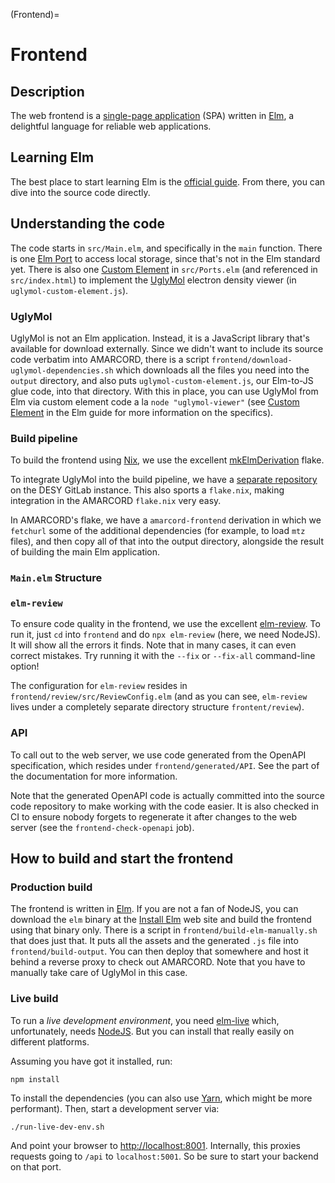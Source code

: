(Frontend)=
# Frontend

## Description

The web frontend is a [single-page application](https://en.wikipedia.org/wiki/Single-page_application) (SPA) written in [Elm](https://elm-lang.org/), a delightful language for reliable web applications.

## Learning Elm

The best place to start learning Elm is the [official guide](https://guide.elm-lang.org/install/elm.html). From there, you can dive into the source code directly.

## Understanding the code

The code starts in `src/Main.elm`, and specifically in the `main` function. There is one [Elm Port](https://guide.elm-lang.org/interop/ports) to access local storage, since that's not in the Elm standard yet. There is also one [Custom Element](https://guide.elm-lang.org/interop/custom_elements) in `src/Ports.elm` (and referenced in `src/index.html`) to implement the [UglyMol](http://uglymol.github.io/) electron density viewer (in `uglymol-custom-element.js`).

### UglyMol

UglyMol is not an Elm application. Instead, it is a JavaScript library that's available for download externally. Since we didn't want to include its source code verbatim into AMARCORD, there is a script `frontend/download-uglymol-dependencies.sh` which downloads all the files you need into the `output` directory, and also puts `uglymol-custom-element.js`, our Elm-to-JS glue code, into that directory. With this in place, you can use UglyMol from Elm via custom element code a la `node "uglymol-viewer"` (see [Custom Element](https://guide.elm-lang.org/interop/custom_elements) in the Elm guide for more information on the specifics).

### Build pipeline

To build the frontend using [Nix](https://nixos.org/), we use the excellent [mkElmDerivation](https://github.com/jeslie0/mkElmDerivation) flake.

To integrate UglyMol into the build pipeline, we have a [separate repository](https://gitlab.desy.de/cfel-sc-public/uglymol) on the DESY GitLab instance. This also sports a `flake.nix`, making integration in the AMARCORD `flake.nix` very easy.

In AMARCORD's flake, we have a `amarcord-frontend` derivation in which we `fetchurl` some of the additional dependencies (for example, to load `mtz` files), and then copy all of that into the output directory, alongside the result of building the main Elm application.

### `Main.elm` Structure

### `elm-review`

To ensure code quality in the frontend, we use the excellent [elm-review](https://package.elm-lang.org/packages/jfmengels/elm-review/latest/). To run it, just `cd` into `frontend` and do `npx elm-review` (here, we need NodeJS). It will show all the errors it finds. Note that in many cases, it can even correct mistakes. Try running it with the `--fix` or `--fix-all` command-line option!

The configuration for `elm-review` resides in `frontend/review/src/ReviewConfig.elm` (and as you can see, `elm-review` lives under a completely separate directory structure `frontent/review`).

### API

To call out to the web server, we use code generated from the OpenAPI specification, which resides under `frontend/generated/API`. See the [](OpenAPI) part of the documentation for more information.

Note that the generated OpenAPI code is actually committed into the source code repository to make working with the code easier. It is also checked in CI to ensure nobody forgets to regenerate it after changes to the web server (see the `frontend-check-openapi` job).

## How to build and start the frontend

### Production build

The frontend is written in [Elm](https://elm-lang.org/). If you are not a fan of NodeJS, you can download the `elm` binary at the [Install Elm](https://guide.elm-lang.org/install/elm.html) web site and build the frontend using that binary only. There is a script in `frontend/build-elm-manually.sh` that does just that. It puts all the assets and the generated `.js` file into `frontend/build-output`. You can then deploy that somewhere and host it behind a reverse proxy to check out AMARCORD. Note that you have to manually take care of UglyMol in this case.

### Live build

To run a *live development environment*, you need [elm-live](https://github.com/wking-io/elm-live) which, unfortunately, needs [NodeJS](https://nodejs.org/en/). But you can install that really easily on different platforms.

Assuming you have got it installed, run:

```
npm install
```

To install the dependencies (you can also use [Yarn](https://yarnpkg.com/), which might be more performant). Then, start a development server via:

```
./run-live-dev-env.sh
```

And point your browser to <http://localhost:8001>. Internally, this proxies requests going to `/api` to `localhost:5001`. So be sure to start your backend on that port.
